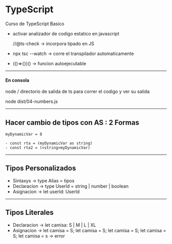 # TypeScript

Curso de TypeScript Basico

- activar analizador de codigo estatico en javascript

    //@ts-check -> incorpora tipado en JS


- npx tsc --watch -> corre el transpilador automaticamente

- (()=>{})() -> funcion autoejecutable

________________________________________________________________

#### En consola

node / directorio de salida de ts para correr el codigo y ver su salida

node dist/04-numbers.js

________________________________________________________________

## Hacer cambio de tipos con AS : 2 Formas

    myDynamicVar = 8

    - const rta = (myDynamicVar as string)
    - const rta2 = (<string>myDynamicVar)

__________________________________________________________________

## Tipos Personalizados

* Sintaxys -> type Alias = tipos
* Declaracion ->  type UserId = string | number | boolean
* Asignacion -> let userId: UserId
_________________________________________________________________

## Tipos Literales

* Declaracion -> let camisa: S | M | L | XL 
* Asignacion -> 
    let camisa = S;
    let camisa = S;
    let camisa = S;
    let camisa = S;
    let camisa = s -> error